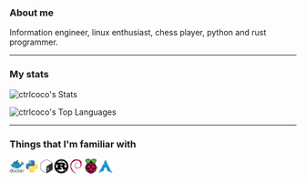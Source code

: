 ### About me

Information engineer, linux enthusiast, chess player, python and rust programmer.

---

### My stats

![ctrlcoco's Stats](https://github-readme-stats.vercel.app/api?username=ctrlcoco&theme=gruvbox&show_icons=true&hide_border=false&count_private=true)

![ctrlcoco's Top Languages](https://github-readme-stats.vercel.app/api/top-langs/?username=ctrlcoco&theme=gruvbox&show_icons=true&hide_border=false&layout=compact)

---

### Things that I'm familiar with

<img align="left" alt="Docker" width="26px" src="https://raw.githubusercontent.com/devicons/devicon/master/icons/docker/docker-original-wordmark.svg">

<img align="left" alt="Python" width="26px" src="https://raw.githubusercontent.com/devicons/devicon/master/icons/python/python-original.svg">

<img align="left" alt="Bash" width="26px" src="https://raw.githubusercontent.com/devicons/devicon/master/icons/bash/bash-original.svg">

<img align="left" alt="Rust" width="26px" src="https://raw.githubusercontent.com/devicons/devicon/master/icons/rust/rust-original.svg">

<img align="left" alt="Debian" width="26px" src="https://raw.githubusercontent.com/devicons/devicon/master/icons/debian/debian-original.svg">

<img align="left" alt="Raspberry-pi" width="26px" src="https://raw.githubusercontent.com/devicons/devicon/master/icons/raspberrypi/raspberrypi-original.svg">

<img align="left" alt="Arch Linux" width="26px" src="https://github.com/devicons/devicon/blob/master/icons/archlinux/archlinux-original.svg">
